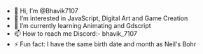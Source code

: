 - 👋 Hi, I’m @Bhavik7107
- 👀 I’m interested in JavaScript, Digital Art and Game Creation 
- 🌱 I’m currently learning Animating and Gdscript 
- 📫 How to reach me Discord:- bhavik_7107
- ⚡ Fun fact: I have the same birth date and month as Neil's Bohr 

<!---
Bhavik7107 is a ✨ special ✨ repository because its `README.md` (this file) appears on your GitHub profile.
You can click the Preview link to take a look at your changes.
--->
